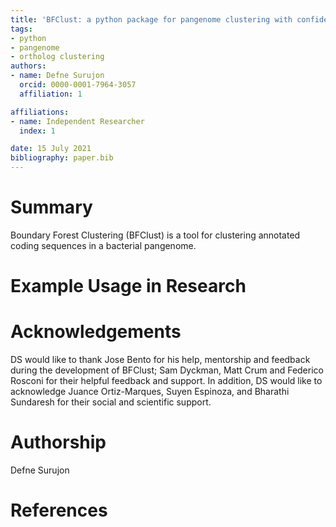 ```yaml
---
title: 'BFClust: a python package for pangenome clustering with confidence scores'
tags:
- python
- pangenome
- ortholog clustering
authors:
- name: Defne Surujon
  orcid: 0000-0001-7964-3057
  affiliation: 1

affiliations:
- name: Independent Researcher
  index: 1

date: 15 July 2021
bibliography: paper.bib
---
```


# Summary

Boundary Forest Clustering (BFClust) is a tool for clustering annotated coding sequences in a bacterial pangenome. 

# Example Usage in Research

# Acknowledgements

DS would like to thank Jose Bento for his help, mentorship and feedback during the development of BFClust; Sam Dyckman, Matt Crum and Federico Rosconi for their helpful feedback and support. In addition, DS would like to acknowledge Juance Ortiz-Marques, Suyen Espinoza, and Bharathi Sundaresh for their social and scientific support. 

# Authorship

Defne Surujon 

# References
